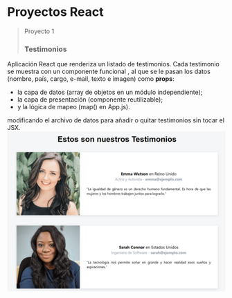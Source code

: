 # Proyectos React

> Proyecto 1
> ### Testimonios
Aplicación React que renderiza un listado de testimonios.
Cada testimonio se muestra con un componente funcional <Testimonio />, al que se le pasan los datos (nombre, país, cargo, e-mail, texto e imagen) como **props**:

- la capa de datos (array de objetos en un módulo independiente);
- la capa de presentación (componente reutilizable);
- y la lógica de mapeo (map() en App.js).

modificando el archivo de datos para añadir o quitar testimonios sin tocar el JSX.
![testimonios](testimonios/public/testimonios.PNG)
